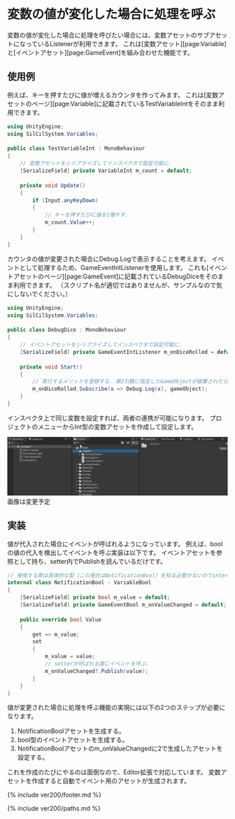 # 変数の値が変化した場合に処理を呼ぶ

変数の値が変化した場合に処理を呼びたい場合には、変数アセットのサブアセットになっているListenerが利用できます。
これは[変数アセット][page:Variable]と[イベントアセット][page:GameEvent]を組み合わせた機能です。

## 使用例

例えば、キーを押すたびに値が増えるカウンタを作ってみます。
これは[変数アセットのページ][page:Variable]に記載されているTestVariableIntをそのまま利用できます。

```cs
using UnityEngine;
using SilCilSystem.Variables;

public class TestVariableInt : MonoBehaviour
{
    // 変数アセットをシリアライズしてインスペクタで設定可能に.
    [SerializeField] private VariableInt m_count = default;

    private void Update()
    {
        if (Input.anyKeyDown)
        {
            // キーを押すたびに値を1増やす.
            m_count.Value++;
        }
    }
}
```

カウンタの値が変更された場合にDebug.Logで表示することを考えます。
イベントとして処理するため、GameEventIntListenerを使用します。
これも[イベントアセットのページ][page:GameEvent]に記載されているDebugDiceをそのまま利用できます。
（スクリプト名が適切ではありませんが、サンプルなので気にしないでください。）

```cs
using UnityEngine;
using SilCilSystem.Variables;

public class DebugDice : MonoBehaviour
{
    // イベントアセットをシリアライズしてインスペクタで設定可能に.
    [SerializeField] private GameEventIntListener m_onDiceRolled = default;

    private void Start()
    {
        // 実行するメソッドを登録する. 第2引数に指定したGameObjectが破棄されたらイベント解除される.
        m_onDiceRolled.Subscribe(x => Debug.Log(x), gameObject);
    }
}
```

インスペクタ上で同じ変数を設定すれば、両者の連携が可能になります。
プロジェクトのメニューからInt型の変数アセットを作成して設定します。

![インスペクタ上で変数とイベントの設定を行う][fig:OnValueChangedInInspector]
画像は変更予定

## 実装

値が代入された場合にイベントが呼ばれるようになっています。
例えば、boolの値の代入を検出してイベントを呼ぶ実装は以下です。
イベントアセットを参照として持ち、setter内でPublishを読んでいるだけです。

```cs
// 使用する際は具体的な型（この場合はNotificationBool）を知る必要がないのでinternalで実装.
internal class NotificationBool : VariableBool
{
    [SerializeField] private bool m_value = default;
    [SerializeField] private GameEventBool m_onValueChanged = default;

    public override bool Value
    {
        get => m_value;
        set
        {
            m_value = value;
            // setterが呼ばれる度にイベントを呼ぶ.
            m_onValueChanged?.Publish(value);
        }
    }
}
```

値が変更された場合に処理を呼ぶ機能の実現には以下の2つのステップが必要になります。

1. NotificationBoolアセットを生成する。
2. bool型のイベントアセットを生成する。
3. NotificationBoolアセットのm_onValueChangedに2で生成したアセットを設定する。

これを作成のたびにやるのは面倒なので、Editor拡張で対応しています。
変数アセットを作成すると自動でイベント用のアセットが生成されます。

<!--- footer --->

{% include ver200/footer.md %}

<!--- 参照 --->

{% include ver200/paths.md %}

[fig:OnValueChangedInInspector]: Figures/OnValueChangedInInspector.gif
